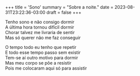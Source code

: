 +++
title = 'Sono'
summary = "Sobre a noite."
date = 2023-08-31T23:22:36-03:00
draft = false
+++

Tenho sono e não consigo dormir  
A última hora tornou difícil dormir  
Chorar talvez me livraria de sentir  
Mas só querer não me faz conseguir  

O tempo todo eu tenho que repetir  
E todo esse tempo passo sem existir  
Tem-se aí outro motivo para dormir  
Mas meu corpo se põe a resistir  
Pois me colocaram aqui só para assistir  
